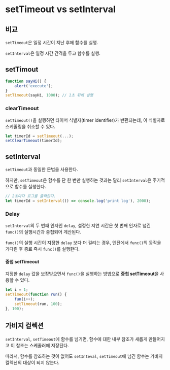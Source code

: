 # setTimeout vs setInterval

## 비교

`setTimeout`은 일정 시간이 지난 후에 함수를 실행.

`setInterval`은 일정 시간 간격을 두고 함수를 실행.

## setTimout

```javascript
function sayHi() {
    alert('execute');
}
setTimeout(sayHi, 1000); // 1초 뒤에 실행
```

### clearTimeout

`setTimeout()`을 실행하면 타이머 식별자(timer identifier)가 반환되는데, 이 식별자로 스케줄링을 취소할 수 있다.

```javascript
let timerId = setTimeout(...);
setClearTimeout(timerId);
```

## setInterval

`setTimeout`과 동일한 문법을 사용한다.

하지만, `setTimeout`은 함수를 단 한 번만 실행하는 것과는 달리 `setInterval`은 주기적으로 함수를 실행한다.

```javascript
// 2초마다 로그를 출력한다.
let timerId = setInterval(() => console.log('print log'), 2000);
```

### Delay

`setInterval`의 두 번째 인자인 `delay`, 설정한 지연 시간은 첫 번째 인자로 넘긴 `func()`의 실행시간과 중첩되어 계산된다.

`func()`의 실행 시간이 지정한 `delay` 보다 더 걸리는 경우, 엔진에서 `func()`의 동작을 기다린 후 종료 즉시 `func()`를 실행한다.

#### 중첩 setTimeout

지정한 `delay` 값을 보장받으면서 `func()`을 실행하는 방법으로 **중첩 setTimeout**을 사용할 수 있다.

```javascript
let i = 1;
setTimeout(function run() {
    fun(i++);
    setTimeout(run, 100);
}, 100);
```

## 가비지 컬렉션

`setInterval`, `setTimeout`에 함수를 넘기면, 함수에 대한 내부 참조가 새롭게 만들어지고 이 참조는 스케줄러에 저장된다.

따라서, 함수를 참조하는 것이 없어도 `setInteval`, `setTimeout`에 넘긴 함수는 가비지 컬렉션의 대상이 되지 않는다.
